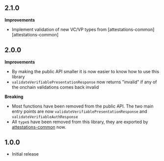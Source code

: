 ## 2.1.0

**Improvements**

- Implement validation of new VC/VP types from [attestations-common][attestations-common]

## 2.0.0

**Improvements**

- By making the public API smaller it is now easier to know how to use this library
- `validateVerifiablePresentationResponse` now returns "invalid" if any of the onchain validations comes back invalid

**Breaking**

- Most functions have been removed from the public API. The two main entry points are now `validateVerifiablePresentationResponse` and `validateVerifiableAuthResponse`
- All `type`s have been removed from this library, they are exported by [attestations-common][attestation-common] now.

## 1.0.0

- Initial release

[attestation-common]: https://github.com/hellobloom/attestations-es/tree/master/packages/attestations-common
